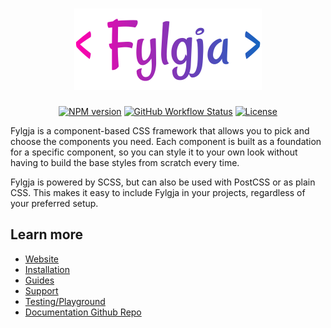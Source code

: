 <div align="center">
<h1>
  <a href="https://fylgja.dev/">
    <img src="https://raw.githubusercontent.com/fylgja/.github/main/assets/logo.svg" alt="Fylgja" width="300" height="130">
  </a>
</h1>

[![NPM version](https://img.shields.io/npm/v/fylgja?logo=npm&style=flat-square)](https://www.npmjs.com/package/fylgja)
[![GitHub Workflow Status](https://img.shields.io/github/actions/workflow/status/fylgja/fylgja/test.yml?branch=main&color=%2343a047&style=flat-square)](https://github.com/fylgja/fylgja/actions)
[![License](https://img.shields.io/github/license/fylgja/fylgja?color=%23234&style=flat-square)](/LICENSE)

</div>

Fylgja is a component-based CSS framework that allows you to pick and choose the components you need. Each component is built as a foundation for a specific component, so you can style it to your own look without having to build the base styles from scratch every time.

Fylgja is powered by SCSS, but can also be used with PostCSS or as plain CSS. This makes it easy to include Fylgja in your projects, regardless of your preferred setup.

## Learn more

* [Website](https://fylgja.dev/)
* [Installation](https://fylgja.dev/getting-started/)
* [Guides](https://fylgja.dev/guides/)
* [Support](https://fylgja.dev/support/)
* [Testing/Playground](https://stackblitz.com/edit/fylgja-playground)
* [Documentation Github Repo](https://github.com/fylgja/site)
